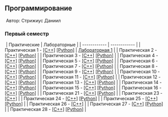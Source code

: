 ## Программирование
​
Автор: Стрижиус Даниил
​
### Первый семестр
​
| Практические | Лабораторные |
| ------------ | ------------ |
| Практическая 1 - [[C++]](./Practice/01/C++/Project2/) [[Python]](./Practice/01/Python/) | [Лабораторная 1](./Lab/) |
| Практическая 2 - [[C++]](./Practice/02/C++/Project3/) [[Python]](./Practice/02/Python/) | 
| Практическая 3 - [[C++]](./Practice/03/C++/Project1/) [[Python]](./Practice/03/Python/) | 
| Практическая 4 - [[C++]](./Practice/04/C++/Project4/) [[Python]](./Practice/04/Python/) | 
| Практическая 5 - [[C++]](./Practice/05/C++/Project5/) [[Python]](./Practice/05/Python/) | 
| Практическая 6 - [[C++]](./Practice/06/C++/Project6/) [[Python]](./Practice/06/Python/) | 
| Практическая 7 - [[C++]](./Practice/07/C++/Project7/) [[Python]](./Practice/07/Python/) |
| Практическая 8 - [[C++]](./Practice/08/C++/Project8/) [[Python]](./Practice/08/Python/) | 
| Практическая 9 - [[C++]](./Practice/09/C++/Project9/) [[Python]](./Practice/09/Python/) | 
| Практическая 10 - [[C++]](./Practice/10/C++/Project10/) [[Python]](./Practice/10/Python/) |
| Практическая 11 - [[C++]](./Practice/11/C++/Project11/) [[Python]](./Practice/11/Python/) | 
| Практическая 12 - [[C++]](./Practice/12/C++/Project12/) [[Python]](./Practice/12/Python/) | 
| Практическая 13 - [[C++]](./Practice/13/C++/Project13/) [[Python]](./Practice/13/Python/) | 
| Практическая 14 - [[C++]](./Practice/14/C++/Project14/) [[Python]](./Practice/14/Python/) | 
| Практическая 15 - [[C++]](./Practice/15/C++/Project15/) [[Python]](./Practice/15/Python/) | 
| Практическая 16 - [[C++]](./Practice/16/C++/Project16/) [[Python]](./Practice/16/Python/) | 
| Практическая 21 - [[C++]](./Practice/21/C++/Project21/) [[Python]](./Practice/21/Python/) | 
| Практическая 23 - [[C++]](./Practice/23/C++/Project23/) | 
| Практическая 24 - [[C++]](./Practice/24/C++/Project24/) [[Python]](./Practice/24/Python/) | 
| Практическая 25 - [[C++]](./Practice/25/C++/Project25/) [[Python]](./Practice/25/Python/) | 
| Практическая 26 - [[C++]](./Practice/26/C++/Project26/) | 
| Практическая 27 - [[C++]](./Practice/27/C++/Project24/) [[Python]](./Practice/27/Python/) | 
| Практическая 28 - [[C++]](./Practice/28/C++/Project28/) [[Python]](./Practice/28/Python/) | 
